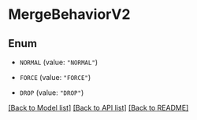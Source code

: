 # MergeBehaviorV2

## Enum


* `NORMAL` (value: `"NORMAL"`)

* `FORCE` (value: `"FORCE"`)

* `DROP` (value: `"DROP"`)


[[Back to Model list]](../README.md#documentation-for-models) [[Back to API list]](../README.md#documentation-for-api-endpoints) [[Back to README]](../README.md)


